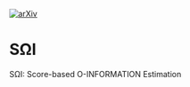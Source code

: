 
[![arXiv](https://img.shields.io/badge/arXiv-2402.05667-04445.svg)](https://arxiv.org/pdf/2402.05667.pdf)


# SΩI
SΩI: Score-based O-INFORMATION Estimation



